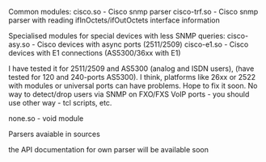 Common modules:
cisco.so  - Cisco snmp parser
cisco-trf.so - Cisco snmp parser with reading ifInOctets/ifOutOctets
interface information

Specialised modules for special devices with less SNMP queries:
cisco-asy.so - Cisco devices with async ports (2511/2509)
cisco-e1.so - Cisco devices with E1 connections (AS5300/36xx with E1)

I have tested it for 2511/2509 and AS5300 (analog and ISDN users),
(have tested for 120 and 240-ports AS5300).
I think, platforms like 26xx or 2522 with modules or universal
ports can have problems. Hope to fix it soon.
No way to detect/drop users via SNMP on FXO/FXS VoIP ports -
you should use other way - tcl scripts, etc.

none.so - void module


Parsers avaiable in sources

the API documentation for own parser will be available soon
